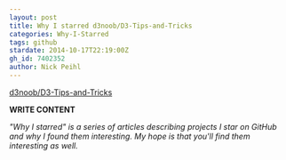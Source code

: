 ```yaml
---
layout: post
title: Why I starred d3noob/D3-Tips-and-Tricks
categories: Why-I-Starred
tags: github
stardate: 2014-10-17T22:19:00Z
gh_id: 7402352
author: Nick Peihl
---
```


[d3noob/D3-Tips-and-Tricks](star.repo.html_url)

**WRITE CONTENT**

*"Why I starred" is a series of articles describing projects I star on GitHub and why I found them interesting. My hope is that you'll find them interesting as well.*

